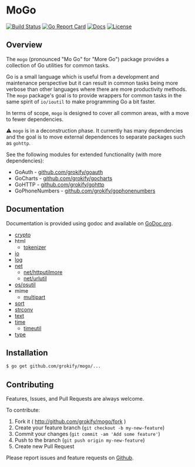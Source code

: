 MoGo
====

[![Build Status][build-status-svg]][build-status-url]
[![Go Report Card][goreport-svg]][goreport-url]
[![Docs][docs-godoc-svg]][docs-godoc-url]
[![License][license-svg]][license-url]

## Overview

The `mogo` (pronounced "Mo Go" for "More Go") package provides a collection of Go utilities for common tasks.

Go is a small language which is useful from a development and maintenance
perspective but it can result in common tasks being more verbose than other 
languages where there are more productivity methods. The `mogo` package's
goal is to provide wrappers for common tasks in the same spirit of `io/ioutil`
to make programming Go a bit faster.

In terms of scope, `mogo` is designed to cover all common areas, with a move to fewer dependencies.

:warning: `mogo` is in a deconstruction phase. It currently has many dependencies and the goal is to move external dependences to separate packages such as `gohttp`.

See the following modules for extended functionality (with more dependencies):

* GoAuth - [github.com/grokify/goauth](https://github.com/grokify/goauth)
* GoCharts - [github.com/grokify/gocharts](https://github.com/grokify/gocharts)
* GoHTTP - [github.com/grokify/gohttp](https://github.com/grokify/gohttp)
* GoPhoneNumbers - [github.com/grokify/gophonenumbers](https://github.com/grokify/gophonenumbers)

## Documentation

Documentation is provided using godoc and available on [GoDoc.org](https://godoc.org/github.com/grokify/mogo).

- [crypto](https://pkg.go.dev/github.com/grokify/mogo/crypto)
- html
  - [tokenizer](https://pkg.go.dev/github.com/grokify/mogo/html/tokenizer)
- [io](https://pkg.go.dev/github.com/grokify/mogo/io)
- [log](https://pkg.go.dev/github.com/grokify/mogo/log)
- [net](https://pkg.go.dev/github.com/grokify/mogo/net)
  - [net/httputilmore](https://pkg.go.dev/github.com/grokify/mogo/net/httputilmore)
  - [net/urlutil](https://pkg.go.dev/github.com/grokify/mogo/net/urlutil)
- [os/osutil](https://pkg.go.dev/github.com/grokify/mogo/os/osutil)
- mime
  - [multipart](https://pkg.go.dev/github.com/grokify/mogo/mime/multipart)
- [sort](https://pkg.go.dev/github.com/grokify/mogo/sort)
- [strconv](https://pkg.go.dev/github.com/grokify/mogo/strconv)
- [text](https://pkg.go.dev/github.com/grokify/mogo/text)
- [time](https://pkg.go.dev/github.com/grokify/mogo/time)
  - [timeutil](https://pkg.go.dev/github.com/grokify/mogo/time/timeutil)
- [type](https://pkg.go.dev/github.com/grokify/mogo/type)

## Installation

```bash
$ go get github.com/grokify/mogo/...
```

## Contributing

Features, Issues, and Pull Requests are always welcome.

To contribute:

1. Fork it ( http://github.com/grokify/mogo/fork )
2. Create your feature branch (`git checkout -b my-new-feature`)
3. Commit your changes (`git commit -am 'Add some feature'`)
4. Push to the branch (`git push origin my-new-feature`)
5. Create new Pull Request

Please report issues and feature requests on [Github](https://github.com/grokify/mogo).

 [used-by-svg]: https://sourcegraph.com/github.com/grokify/mogo/-/badge.svg
 [used-by-url]: https://sourcegraph.com/github.com/grokify/mogo?badge
 [build-status-svg]: https://github.com/grokify/mogo/workflows/go%20build/badge.svg?branch=master
 [build-status-url]: https://github.com/grokify/mogo/actions
 [goreport-svg]: https://goreportcard.com/badge/github.com/grokify/mogo
 [goreport-url]: https://goreportcard.com/report/github.com/grokify/mogo
 [codeclimate-status-svg]: https://codeclimate.com/github/grokify/mogo/badges/gpa.svg
 [codeclimate-status-url]: https://codeclimate.com/github/grokify/mogo
 [docs-godoc-svg]: https://pkg.go.dev/badge/github.com/grokify/mogo
 [docs-godoc-url]: https://pkg.go.dev/github.com/grokify/mogo
 [license-svg]: https://img.shields.io/badge/license-MIT-mogo.svg
 [license-url]: https://github.com/grokify/mogo/blob/master/LICENSE
